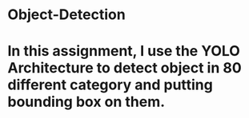 # Object-Detection
# In this assignment, I use the YOLO Architecture to detect object in 80 different category and putting bounding box on them.
